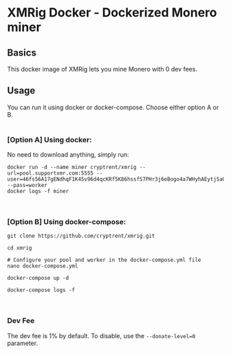 # XMRig Docker - Dockerized Monero miner

## Basics

This docker image of XMRig lets you mine Monero with 0 dev fees.

## Usage

You can run it using docker or docker-compose. Choose either option A or B.
<br><br>

### [Option A] Using docker:

No need to download anything, simply run:

```shell
docker run -d --name miner cryptrent/xmrig --url=pool.supportxmr.com:5555 --user=46fs56A17gENdhqF1K45v96d4qcKRf5K86hssfS7PHr3j6eBogo4a7WHyhAEytjSaUJEQS785pPFUT3d8P1cZkps3kA2JA5 --pass=worker
docker logs -f miner
```
<br>

### [Option B] Using docker-compose:

```shell
git clone https://github.com/cryptrent/xmrig.git

cd xmrig

# Configure your pool and worker in the docker-compose.yml file
nano docker-compose.yml

docker-compose up -d

docker-compose logs -f
```
<br>

### Dev Fee

The dev fee is 1% by default. To disable, use the `--donate-level=0` parameter.
